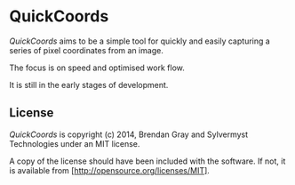 QuickCoords
===========

*QuickCoords* aims to be a simple tool for quickly and easily capturing a series of pixel coordinates from an image.

The focus is on speed and optimised work flow.

It is still in the early stages of development.

License
-------

*QuickCoords* is copyright (c) 2014, Brendan Gray and Sylvermyst Technologies under an MIT license.

A copy of the license should have been included with the software. If not, it is available from [http://opensource.org/licenses/MIT].
